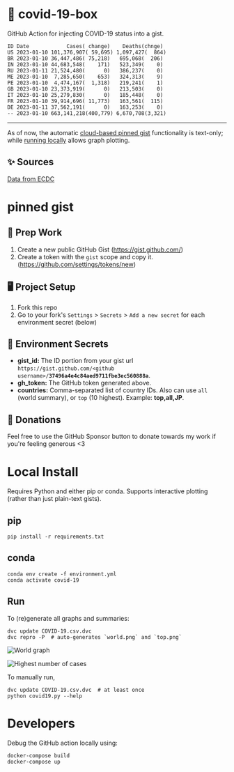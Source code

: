 # 🏥 covid-19-box

GitHub Action for injecting COVID-19 status into a gist.

```
ID Date            Cases( change)    Deaths(chnge)
US 2023-01-10 101,376,907( 59,695) 1,097,427(  864)
BR 2023-01-10 36,447,486( 75,218)   695,068(  206)
IN 2023-01-10 44,683,548(    171)   523,349(    0)
RU 2023-01-11 21,524,480(      0)   386,237(    0)
ME 2023-01-10  7,285,650(    653)   324,313(    9)
PE 2023-01-10  4,474,167(  1,318)   219,241(    1)
GB 2023-01-10 23,373,919(      0)   213,503(    0)
IT 2023-01-10 25,279,830(      0)   185,448(    0)
FR 2023-01-10 39,914,696( 11,773)   163,561(  115)
DE 2023-01-11 37,562,191(      0)   163,253(    0)
-- 2023-01-10 663,141,218(400,779) 6,670,708(3,321)
```

---

As of now, the automatic [cloud-based pinned gist](#pinned-gist) functionality is text-only;
while [running locally](#local-install) allows graph plotting.

## ✨ Sources

[Data from ECDC](https://www.ecdc.europa.eu/en/publications-data/download-todays-data-geographic-distribution-covid-19-cases-worldwide)

# pinned gist

## 🎒 Prep Work
1. Create a new public GitHub Gist (https://gist.github.com/)
1. Create a token with the `gist` scope and copy it. (https://github.com/settings/tokens/new)

## 🖥 Project Setup
1. Fork this repo
1. Go to your fork's `Settings` > `Secrets` > `Add a new secret` for each environment secret (below)

## 🤫 Environment Secrets
- **gist_id:** The ID portion from your gist url `https://gist.github.com/<github username>/`**`37496a4e4c84aed9711fbe3ec560888a`**.
- **gh_token:** The GitHub token generated above.
- **countries:** Comma-separated list of country IDs. Also can use `all` (world summary), or `top` (10 highest). Example: **top,all,JP**.

## 💸 Donations

Feel free to use the GitHub Sponsor button to donate towards my work if you're feeling generous <3

# Local Install

Requires Python and either pip or conda. Supports interactive plotting (rather than just plain-text gists).

## pip

```
pip install -r requirements.txt
```

## conda

```
conda env create -f environment.yml
conda activate covid-19
```

## Run

To (re)generate all graphs and summaries:

```
dvc update COVID-19.csv.dvc
dvc repro -P  # auto-generates `world.png` and `top.png`
```

![World graph](world.png)

![Highest number of cases](top.png)

To manually run,

```
dvc update COVID-19.csv.dvc  # at least once
python covid19.py --help
```

# Developers

Debug the GitHub action locally using:

```
docker-compose build
docker-compose up
```
